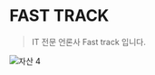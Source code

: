 # FAST TRACK

> IT 전문 언론사 Fast track 입니다. 

![자산 4](https://user-images.githubusercontent.com/56998563/122230027-3915bc80-cef4-11eb-8a8a-fb8b31c25151.png)
